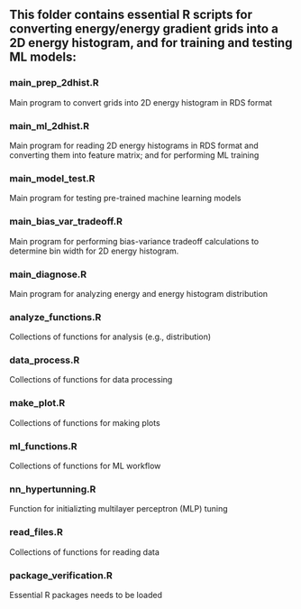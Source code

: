 ## This folder contains essential R scripts for converting energy/energy gradient grids into a 2D energy histogram, and for training and testing ML models:

### main_prep_2dhist.R       
Main program to convert grids into 2D energy histogram in RDS format

### main_ml_2dhist.R          
Main program for reading 2D energy histograms in RDS format and converting them into feature matrix; and for performing ML training

### main_model_test.R        
Main program for testing pre-trained machine learning models

### main_bias_var_tradeoff.R 
Main program for performing bias-variance tradeoff calculations to determine bin width for 2D energy histogram.

### main_diagnose.R          
Main program for analyzing energy and energy histogram distribution

### analyze_functions.R    
Collections of functions for analysis (e.g., distribution)

### data_process.R            
Collections of functions for data processing 

### make_plot.R              
Collections of functions for making plots

### ml_functions.R        
Collections of functions for ML workflow

### nn_hypertunning.R        
Function for initializting multilayer perceptron (MLP) tuning

### read_files.R              
Collections of functions for reading data

### package_verification.R   
Essential R packages needs to be loaded
